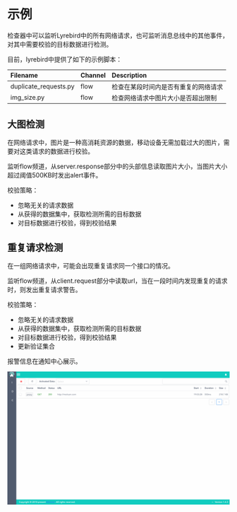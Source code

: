 # 示例

检查器中可以监听Lyrebird中的所有网络请求，也可监听消息总线中的其他事件，对其中需要校验的目标数据进行检测。

目前，lyrebird中提供了如下的示例脚本：

| Filename | Channel | Description |
| :------- | :------ | :---------- |
| duplicate_requests.py | flow | 检查在某段时间内是否有重复的网络请求 |
| img_size.py | flow | 检查网络请求中图片大小是否超出限制 |

## 大图检测

在网络请求中，图片是一种高消耗资源的数据，移动设备无需加载过大的图片，需要对这类请求的数据进行校验。

监听flow频道，从server.response部分中的头部信息读取图片大小，当图片大小超过阈值500KB时发出alert事件。

校验策略：

*  忽略无关的请求数据
*  从获得的数据集中，获取检测所需的目标数据
*  对目标数据进行校验，得到校验结果

## 重复请求检测

在一组网络请求中，可能会出现重复请求同一个接口的情况。

监听flow频道，从client.request部分中读取url，当在一段时间内发现重复的请求时，则发出重复请求警告。

校验策略：
*  忽略无关的请求数据
*  从获得的数据集中，获取检测所需的目标数据
*  对目标数据进行校验，得到校验结果
*  更新验证集合

报警信息在通知中心展示。

![](../img/checker-b.gif)

